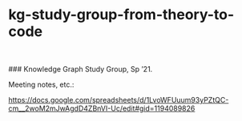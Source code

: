 kg-study-group-from-theory-to-code
==================================

 

\#\#\# Knowledge Graph Study Group, Sp ’21.

Meeting notes, etc.:

<https://docs.google.com/spreadsheets/d/1LvoWFUuum93yPZtQC-cm__2woM2mJwAgdD4ZBnVI-Uc/edit#gid=1194089826>
